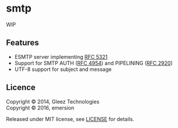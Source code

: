 # smtp

WIP

## Features

* ESMTP server implementing [RFC 5321](https://tools.ietf.org/html/rfc5321)
* Support for SMTP AUTH ([RFC 4954](https://tools.ietf.org/html/rfc4954)) and PIPELINING ([RFC 2920](https://tools.ietf.org/html/rfc2920))
* UTF-8 support for subject and message

## Licence

Copyright ©‎ 2014, Gleez Technologies  
Copyright ©‎ 2016, emersion  

Released under MIT license, see [LICENSE](license) for details.
